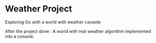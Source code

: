 # Weather Project
Exploring Go with a world with weather console

After the project done : A world with real weather algorithm implemented into a console.
